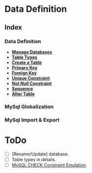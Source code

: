 # Data Definition

## Index

### Data Definition
* **[Manage Databases](./manage-databases.md)** <br>
* **[Table Types](./table-types.md)** <br>
* **[Create a Table](./create-a-table.md)** <br>
* **[Primary Key](./primary-key.md)** <br>
* **[Foreign Key](./foreign-key.md)** <br>
* **[Unique Constraint](./unique-constraint.md)** <br>
* **[Not Null Constraint](./not-null-constraint.md)** <br>
* **[Sequence](./sequence.md)** <br>
* **[Alter Table](./alter-table.md)** <br>

### MySql Globalization

### MySql Import & Export

# ToDo
- [ ] \[Rename/Update\] database.
- [ ] Table types in details.
- [ ] [MySQL CHECK Constraint Emulation](http://www.mysqltutorial.org/mysql-check-constraint/).

